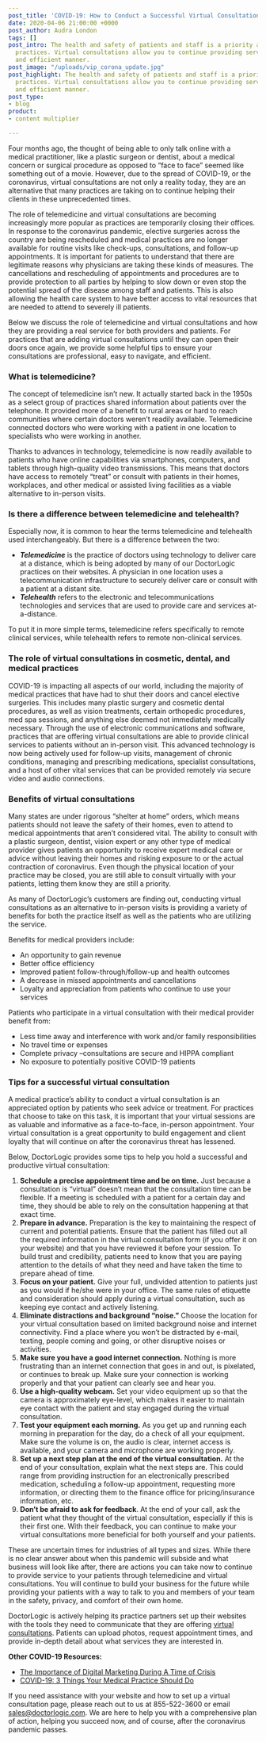 ```yaml
---
post_title: 'COVID-19: How to Conduct a Successful Virtual Consultation'
date: 2020-04-06 21:00:00 +0000
post_author: Audra London
tags: []
post_intro: The health and safety of patients and staff is a priority among medical
  practices. Virtual consultations allow you to continue providing service in a private
  and efficient manner.
post_image: "/uploads/vip_corona_update.jpg"
post_highlight: The health and safety of patients and staff is a priority among medical
  practices. Virtual consultations allow you to continue providing service in a private
  and efficient manner.
post_type:
- blog
product:
- content multiplier

---
```

Four months ago, the thought of being able to only talk online with a medical practitioner, like a plastic surgeon or dentist, about a medical concern or surgical procedure as opposed to “face to face” seemed like something out of a movie. However, due to the spread of COVID-19, or the coronavirus, virtual consultations are not only a reality today, they are an alternative that many practices are taking on to continue helping their clients in these unprecedented times.

The role of telemedicine and virtual consultations are becoming increasingly more popular as practices are temporarily closing their offices. In response to the coronavirus pandemic, elective surgeries across the country are being rescheduled and medical practices are no longer available for routine visits like check-ups, consultations, and follow-up appointments. It is important for patients to understand that there are legitimate reasons why physicians are taking these kinds of measures. The cancellations and rescheduling of appointments and procedures are to provide protection to all parties by helping to slow down or even stop the potential spread of the disease among staff and patients. This is also allowing the health care system to have better access to vital resources that are needed to attend to severely ill patients.

Below we discuss the role of telemedicine and virtual consultations and how they are providing a real service for both providers and patients. For practices that are adding virtual consultations until they can open their doors once again, we provide some helpful tips to ensure your consultations are professional, easy to navigate, and efficient.

### **What is telemedicine?**

The concept of telemedicine isn’t new. It actually started back in the 1950s as a select group of practices shared information about patients over the telephone. It provided more of a benefit to rural areas or hard to reach communities where certain doctors weren’t readily available. Telemedicine connected doctors who were working with a patient in one location to specialists who were working in another.

Thanks to advances in technology, telemedicine is now readily available to patients who have online capabilities via smartphones, computers, and tablets through high-quality video transmissions. This means that doctors have access to remotely “treat” or consult with patients in their homes, workplaces, and other medical or assisted living facilities as a viable alternative to in-person visits.

### **Is there a difference between telemedicine and telehealth?**

Especially now, it is common to hear the terms telemedicine and telehealth used interchangeably. But there is a difference between the two:

* **_Telemedicine_** is the practice of doctors using technology to deliver care at a distance, which is being adopted by many of our DoctorLogic practices on their websites. A physician in one location uses a telecommunication infrastructure to securely deliver care or consult with a patient at a distant site.
* **_Telehealth_** refers to the electronic and telecommunications technologies and services that are used to provide care and services at-a-distance.

To put it in more simple terms, telemedicine refers specifically to remote clinical services, while telehealth refers to remote non-clinical services.

### **The role of virtual consultations in cosmetic, dental, and medical practices**

COVID-19 is impacting all aspects of our world, including the majority of medical practices that have had to shut their doors and cancel elective surgeries. This includes many plastic surgery and cosmetic dental procedures, as well as vision treatments, certain orthopedic procedures, med spa sessions, and anything else deemed not immediately medically necessary. Through the use of electronic communications and software, practices that are offering virtual consultations are able to provide clinical services to patients without an in-person visit. This advanced technology is now being actively used for follow-up visits, management of chronic conditions, managing and prescribing medications, specialist consultations, and a host of other vital services that can be provided remotely via secure video and audio connections.

### **Benefits of virtual consultations**

Many states are under rigorous “shelter at home” orders, which means patients should not leave the safety of their homes, even to attend to medical appointments that aren’t considered vital. The ability to consult with a plastic surgeon, dentist, vision expert or any other type of medical provider gives patients an opportunity to receive expert medical care or advice without leaving their homes and risking exposure to or the actual contraction of coronavirus. Even though the physical location of your practice may be closed, you are still able to consult virtually with your patients, letting them know they are still a priority.

As many of DoctorLogic’s customers are finding out, conducting virtual consultations as an alternative to in-person visits is providing a variety of benefits for both the practice itself as well as the patients who are utilizing the service.

Benefits for medical providers include:

* An opportunity to gain revenue
* Better office efficiency
* Improved patient follow-through/follow-up and health outcomes
* A decrease in missed appointments and cancellations
* Loyalty and appreciation from patients who continue to use your services

Patients who participate in a virtual consultation with their medical provider benefit from:

* Less time away and interference with work and/or family responsibilities
* No travel time or expenses
* Complete privacy –consultations are secure and HIPPA compliant
* No exposure to potentially positive COVID-19 patients

### **Tips for a successful virtual consultation**

A medical practice’s ability to conduct a virtual consultation is an appreciated option by patients who seek advice or treatment. For practices that choose to take on this task, it is important that your virtual sessions are as valuable and informative as a face-to-face, in-person appointment. Your virtual consultation is a great opportunity to build engagement and client loyalty that will continue on after the coronavirus threat has lessened.

Below, DoctorLogic provides some tips to help you hold a successful and productive virtual consultation:

1. **Schedule a precise appointment time and be on time.** Just because a consultation is “virtual” doesn’t mean that the consultation time can be flexible. If a meeting is scheduled with a patient for a certain day and time, they should be able to rely on the consultation happening at that exact time.
2. **Prepare in advance.** Preparation is the key to maintaining the respect of current and potential patients. Ensure that the patient has filled out all the required information in the virtual consultation form (if you offer it on your website) and that you have reviewed it before your session. To build trust and credibility, patients need to know that you are paying attention to the details of what they need and have taken the time to prepare ahead of time.
3. **Focus on your patient.** Give your full, undivided attention to patients just as you would if he/she were in your office. The same rules of etiquette and consideration should apply during a virtual consultation, such as keeping eye contact and actively listening.
4. **Eliminate distractions and background “noise.”** Choose the location for your virtual consultation based on limited background noise and internet connectivity. Find a place where you won’t be distracted by e-mail, texting, people coming and going, or other disruptive noises or activities.
5. **Make sure you have a good internet connection.** Nothing is more frustrating than an internet connection that goes in and out, is pixelated, or continues to break up. Make sure your connection is working properly and that your patient can clearly see and hear you.
6. **Use a high-quality webcam.** Set your video equipment up so that the camera is approximately eye-level, which makes it easier to maintain eye contact with the patient and stay engaged during the virtual consultation.
7. **Test your equipment each morning.** As you get up and running each morning in preparation for the day, do a check of all your equipment. Make sure the volume is on, the audio is clear, internet access is available, and your camera and microphone are working properly.
8. **Set up a next step plan at the end of the virtual consultation.** At the end of your consultation, explain what the next steps are. This could range from providing instruction for an electronically prescribed medication, scheduling a follow-up appointment, requesting more information, or directing them to the finance office for pricing/insurance information, etc.
9. **Don’t be afraid to ask for feedback**. At the end of your call, ask the patient what they thought of the virtual consultation, especially if this is their first one. With their feedback, you can continue to make your virtual consultations more beneficial for both yourself and your patients.

These are uncertain times for industries of all types and sizes. While there is no clear answer about when this pandemic will subside and what business will look like after, there are actions you can take now to continue to provide service to your patients through telemedicine and virtual consultations. You will continue to build your business for the future while providing your patients with a way to talk to you and members of your team in the safety, privacy, and comfort of their own home.

DoctorLogic is actively helping its practice partners set up their websites with the tools they need to communicate that they are offering [virtual consultations](https://vipplasticsurgery.com/virtual-consultations). Patients can upload photos, request appointment times, and provide in-depth detail about what services they are interested in.

**Other COVID-19 Resources:**

* [The Importance of Digital Marketing During A Time of Crisis](https://doctorlogic.com/blog/2020-03-26-covid-19-the-importance-of-digital-marketing-during-a-time-of-crisis.html)
* [COVID-19: 3 Things Your Medical Practice Should Do](https://doctorlogic.com/blog/2020-03-19covid-3-things-your-medical-practice.html)

If you need assistance with your website and how to set up a virtual consultation page, please reach out to us at 855-522-3600 or email [sales@doctorlogic.com](mailto:sales@doctorlogic.com). We are here to help you with a comprehensive plan of action, helping you succeed now, and of course, after the coronavirus pandemic passes.